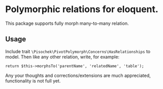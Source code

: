 # Polymorphic relations for eloquent.

This package supports fully morph many-to-many relation.

## Usage

Include trait `\Pisochek\PivotPolymorph\Concerns\HasRelationships` to model.
 Then like any other relation, write, for example:
 
 `return $this->morphsTo('parentName', 'relatedName', 'table');`
 
 Any your thoughts and corrections/extensions are much appreciated, functionality is not full yet.